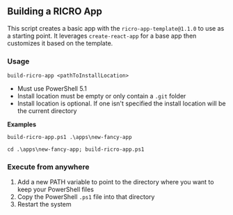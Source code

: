 ## Building a RICRO App
This script creates a basic app with the `ricro-app-template@1.1.0` to use as a starting point. It leverages `create-react-app` for a base app then customizes it based on the template.
### Usage
`build-ricro-app <pathToInstallLocation>`
- Must use PowerShell 5.1
- Install location must be empty or only contain a `.git` folder
- Install location is optional. If one isn't specified the install location will be the current directory

**Examples**

`build-ricro-app.ps1 .\apps\new-fancy-app`

`cd .\apps\new-fancy-app; build-ricro-app.ps1`

### Execute from anywhere
1. Add a new PATH variable to point to the directory where you want to keep your PowerShell files
1. Copy the PowerShell `.ps1` file into that directory
1. Restart the system

